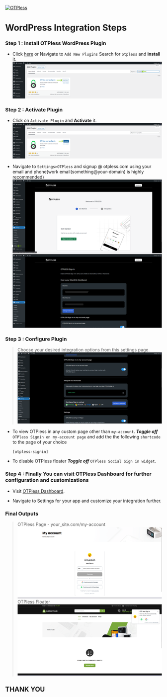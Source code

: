 [![OTPless](https://d1j61bbz9a40n6.cloudfront.net/website/home/v4/logo/white_logo.svg)](https://otpless.com/platforms/wordpress)

# WordPress Integration Steps

### Step 1 : Install OTPless WordPress Plugin

- Click [here](https://wordpress.com/plugins/otpless) or Navigate to `Add New Plugins` Search for `otpless` and **install** it.
    ![Add Plugin](/assets/wp_1.png)

### Step 2 : Activate Plugin

- Click on `Activate Plugin` and **Activate** it.
    ![Activate Plugin](/assets/wp_2.png)

- Navigate to `Settings>OTPless` and signup @ otpless.com using your email and phone(work email(something@your-domain) is highly recommended)
    ![Activate Plugin](/assets/wp_3.png)
    ![Activate Plugin](/assets/wp_4.png)

### Step 3 : Configure Plugin

> Choose your desired integration options from this settings page.
    ![Activate Plugin](/assets/wp_5.png)

- To view OTPless in any custom page other than `my-account`. ***Toggle off*** `OTPless Signin on my-account page` and add the the following `shortcode` to the page of your choice

    ```shortcode
    [otpless-signin]
    ```

- To disable OTPless floater ***Toggle off*** `OTPless Social Sign in widget`.

### Step 4 : Finally You can visit OTPless Dashboard for further configuration and customizations

- Visit [OTPless Dashboard](https://otpless.com/dashboard/app).

- Navigate to Settings for your app and customize your integration further.

### Final Outputs

> OTPless Page - your_site.com/my-account
![OTPless Floater](./assets/wp_page.png)
> OTPless Floater
![OTPless Floater](./assets/wp_floater.png)

## THANK YOU
